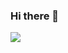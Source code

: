 <!--

[![stat](https://github-readme-stats.vercel.app/api?username=zhaobisheng&show_icons=true&&theme=default&hide=["contribs"])](https://github.com/zhaobisheng)

[![Top Langs](https://github-readme-stats.vercel.app/api/top-langs/?username=zhaobisheng&layout=compact)](https://github.com/zhaobisheng)


-->


### Hi there 👋

<!--
**zhaobisheng/zhaobisheng** is a ✨ _special_ ✨ repository because its `README.md` (this file) appears on your GitHub profile.

Here are some ideas to get you started:

- 🔭 I’m currently working on ...
- 🌱 I’m currently learning ...
- 👯 I’m looking to collaborate on ...
- 🤔 I’m looking for help with ...
- 💬 Ask me about ...
- 📫 How to reach me: ...
- 😄 Pronouns: ...
- ⚡ Fun fact: ...
-->

![](https://visitor-badge.laobi.icu/badge?page_id=zhaobisheng.zhaobisheng)


